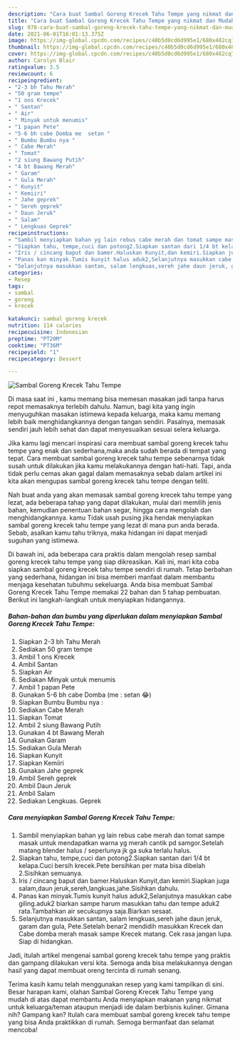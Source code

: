 ```yaml
---
description: "Cara buat Sambal Goreng Krecek Tahu Tempe yang nikmat dan Mudah Dibuat"
title: "Cara buat Sambal Goreng Krecek Tahu Tempe yang nikmat dan Mudah Dibuat"
slug: 978-cara-buat-sambal-goreng-krecek-tahu-tempe-yang-nikmat-dan-mudah-dibuat
date: 2021-06-01T16:01:13.375Z
image: https://img-global.cpcdn.com/recipes/c40b5d0cd6d995e1/680x482cq70/sambal-goreng-krecek-tahu-tempe-foto-resep-utama.jpg
thumbnail: https://img-global.cpcdn.com/recipes/c40b5d0cd6d995e1/680x482cq70/sambal-goreng-krecek-tahu-tempe-foto-resep-utama.jpg
cover: https://img-global.cpcdn.com/recipes/c40b5d0cd6d995e1/680x482cq70/sambal-goreng-krecek-tahu-tempe-foto-resep-utama.jpg
author: Carolyn Blair
ratingvalue: 3.5
reviewcount: 6
recipeingredient:
- "2-3 bh Tahu Merah"
- "50 gram tempe"
- "1 ons Krecek"
- " Santan"
- " Air"
- " Minyak untuk menumis"
- "1 papan Pete"
- "5-6 bh cabe Domba me  setan "
- " Bumbu Bumbu nya "
- " Cabe Merah"
- " Tomat"
- "2 siung Bawang Putih"
- "4 bt Bawang Merah"
- " Garam"
- " Gula Merah"
- " Kunyit"
- " Kemiiri"
- " Jahe geprek"
- " Sereh geprek"
- " Daun Jeruk"
- " Salam"
- " Lengkuas Geprek"
recipeinstructions:
- "Sambil menyiapkan bahan yg lain rebus cabe merah dan tomat sampe masak untuk mendapatkan warna yg merah cantik pd samgor.Setelah matang blender halus / seperlunya jk ga suka terlalu halus."
- "Siapkan tahu, tempe,cuci dan potong2.Siapkan santan dari 1/4 bt kelapa.Cuci bersih krecek.Pete bersihkan per mata bisa dibelah 2.Sisihkan semuanya."
- "Iris / cincang baput dan bamer.Haluskan Kunyit,dan kemiri.Siapkan juga salam,daun jeruk,sereh,langkuas,jahe.Sisihkan dahulu."
- "Panas kan minyak.Tumis kunyit halus aduk2,Selanjutnya masukkan cabe giling.aduk2 biarkan sampe harum masukkan tahu dan tempe aduk2 rata.Tambahkan air secukupnya saja.Biarkan sesaat."
- "Selanjutnya masukkan santan, salam lengkuas,sereh jahe daun jeruk, garam dan gula, Pete.Setelah benar2 mendidih masukkan Krecek dan Cabe domba merah masak sampe Krecek matang. Cek rasa jangan lupa. Siap di hidangkan."
categories:
- Resep
tags:
- sambal
- goreng
- krecek

katakunci: sambal goreng krecek 
nutrition: 114 calories
recipecuisine: Indonesian
preptime: "PT20M"
cooktime: "PT36M"
recipeyield: "1"
recipecategory: Dessert

---
```



![Sambal Goreng Krecek Tahu Tempe](https://img-global.cpcdn.com/recipes/c40b5d0cd6d995e1/680x482cq70/sambal-goreng-krecek-tahu-tempe-foto-resep-utama.jpg)

Di masa  saat ini , kamu memang bisa memesan masakan jadi tanpa harus repot memasaknya terlebih dahulu. Namun, bagi kita yang ingin menyuguhkan masakan istimewa kepada keluarga, maka kamu memang lebih baik menghidangkannya dengan tangan sendiri. Pasalnya, memasak sendiri jauh lebih sehat dan dapat menyesuaikan sesuai selera keluarga.

Jika kamu lagi mencari inspirasi cara membuat sambal goreng krecek tahu tempe yang enak dan sederhana,maka anda sudah berada di tempat yang tepat. Cara membuat sambal goreng krecek tahu tempe  sebenarnya tidak susah untuk dilakukan jika kamu melakukannya dengan hati-hati. Tapi, anda tidak perlu cemas akan gagal dalam memasaknya 
sebab dalam artikel ini kita akan mengupas sambal goreng krecek tahu tempe dengan teliti.  



Nah buat anda yang akan memasak sambal goreng krecek tahu tempe yang lezat, ada beberapa tahap yang dapat dilakukan, mulai dari memilih jenis bahan, kemudian penentuan bahan segar, hingga cara mengolah dan menghidangkannya. kamu Tidak usah pusing jika hendak menyiapkan sambal goreng krecek tahu tempe yang lezat di mana pun anda berada. Sebab, asalkan kamu  tahu triknya, maka hidangan ini dapat menjadi suguhan yang istimewa.

Di bawah ini, ada beberapa cara praktis  dalam mengolah resep sambal goreng krecek tahu tempe yang siap dikreasikan. Kali ini, mari kita coba siapkan sambal goreng krecek tahu tempe sendiri di rumah. Tetap berbahan yang sederhana, hidangan ini bisa memberi manfaat dalam membantu menjaga kesehatan tubuhmu sekeluarga. Anda bisa membuat Sambal Goreng Krecek Tahu Tempe memakai 22 bahan dan 5 tahap pembuatan. Berikut ini langkah-langkah untuk menyiapkan hidangannya.

<!--inarticleads1-->

##### Bahan-bahan dan bumbu yang diperlukan dalam menyiapkan Sambal Goreng Krecek Tahu Tempe:

1. Siapkan 2-3 bh Tahu Merah
1. Sediakan 50 gram tempe
1. Ambil 1 ons Krecek
1. Ambil  Santan
1. Siapkan  Air
1. Sediakan  Minyak untuk menumis
1. Ambil 1 papan Pete
1. Gunakan 5-6 bh cabe Domba (me : setan 😂)
1. Siapkan  Bumbu Bumbu nya :
1. Sediakan  Cabe Merah
1. Siapkan  Tomat
1. Ambil 2 siung Bawang Putih
1. Gunakan 4 bt Bawang Merah
1. Gunakan  Garam
1. Sediakan  Gula Merah
1. Siapkan  Kunyit
1. Siapkan  Kemiiri
1. Gunakan  Jahe geprek
1. Ambil  Sereh geprek
1. Ambil  Daun Jeruk
1. Ambil  Salam
1. Sediakan  Lengkuas. Geprek




<!--inarticleads2-->

##### Cara menyiapkan Sambal Goreng Krecek Tahu Tempe:

1. Sambil menyiapkan bahan yg lain rebus cabe merah dan tomat sampe masak untuk mendapatkan warna yg merah cantik pd samgor.Setelah matang blender halus / seperlunya jk ga suka terlalu halus.
1. Siapkan tahu, tempe,cuci dan potong2.Siapkan santan dari 1/4 bt kelapa.Cuci bersih krecek.Pete bersihkan per mata bisa dibelah 2.Sisihkan semuanya.
1. Iris / cincang baput dan bamer.Haluskan Kunyit,dan kemiri.Siapkan juga salam,daun jeruk,sereh,langkuas,jahe.Sisihkan dahulu.
1. Panas kan minyak.Tumis kunyit halus aduk2,Selanjutnya masukkan cabe giling.aduk2 biarkan sampe harum masukkan tahu dan tempe aduk2 rata.Tambahkan air secukupnya saja.Biarkan sesaat.
1. Selanjutnya masukkan santan, salam lengkuas,sereh jahe daun jeruk, garam dan gula, Pete.Setelah benar2 mendidih masukkan Krecek dan Cabe domba merah masak sampe Krecek matang. Cek rasa jangan lupa. Siap di hidangkan.




Jadi, itulah artikel mengenai  sambal goreng krecek tahu tempe  yang praktis dan gampang dilakukan versi kita. Semoga anda bisa melakukannya dengan hasil yang dapat membuat oreng tercinta di rumah senang. 

Terima kasih kamu telah menggunakan resep yang kami tampilkan di sini. Besar harapan kami, olahan  Sambal Goreng Krecek Tahu Tempe yang mudah di atas dapat membantu Anda menyiapkan makanan yang nikmat untuk keluarga/teman ataupun menjadi ide dalam berbisnis kuliner. Gimana nih? Gampang kan? Itulah cara membuat sambal goreng krecek tahu tempe yang bisa Anda praktikkan di rumah. Semoga bermanfaat dan selamat mencoba!

